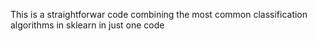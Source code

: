 This is a straightforwar code combining the most common classification algorithms in sklearn in just one code
